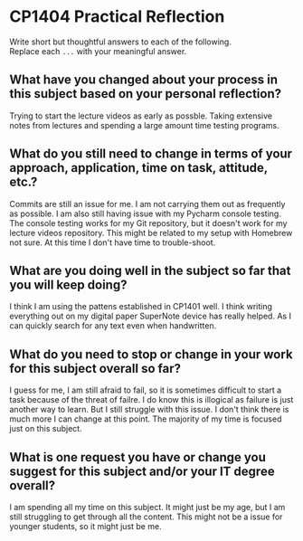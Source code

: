 # CP1404 Practical Reflection

Write short but thoughtful answers to each of the following.  
Replace each `...` with your meaningful answer.

## What have you changed about your process in this subject based on your personal reflection?

Trying to start the lecture videos as early as possble. Taking extensive notes from lectures and spending a large amount
time testing programs. 

## What do you still need to change in terms of your approach, application, time on task, attitude, etc.?

Commits are still an issue for me. I am not carrying them out as frequently as possible. I am also still having issue 
with my Pycharm console testing. The console testing works for my Git repository, but it doesn't work for my lecture 
videos repository. This might be related to my setup with Homebrew not sure. At this time I don't have time to 
trouble-shoot.

## What are you doing well in the subject so far that you will keep doing?

I think I am using the pattens established in CP1401 well. I think writing everything out on my digital paper SuperNote 
device has really helped. As I can quickly search for any text even when handwritten.

## What do you need to stop or change in your work for this subject overall so far?

I guess for me, I am still afraid to fail, so it is sometimes difficult to start a task because of the threat of failre.
I do know this is illogical as failure is just another way to learn. But I still struggle with this issue. I don't think
there is much more I can change at this point. The majority of my time is focused just on this subject. 

## What is one request you have or change you suggest for this subject and/or your IT degree overall?

I am spending all my time on this subject. It might just be my age, but I am still struggling to get through all the 
content. This might not be a issue for younger students, so it might just be me. 
